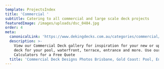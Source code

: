 ```yaml
---
template: ProjectsIndex
title: 'Commercial '
subtitle: Catering to all commercial and large scale deck projects
featuredImage: /images/uploads/dsc_0484.jpg
order: 4
meta:
  canonicalLink: 'https://www.dekingdecks.com.au/categories/commercial/'
  description: >-
    View our Commercial Deck gallery for inspiration for your new or upgraded
    deck for your pool, waterfront, terrace, entrance and more. Use our Decking
    Calculators for a Free Quote
  title: 'Commercial Deck Designs Photos Brisbane, Gold Coast: Pool, Entrance...'
---
```


